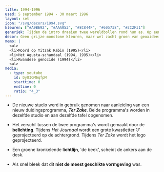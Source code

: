 ```yaml
---
title: 1994-1996
used: 5 september 1994 - 30 maart 1996
layout: set
icon: "/svg/decors/1994.svg"
kleuren: ["#A9BE92", "#AAA053", "#8C844F", "#605738", "#2C2F31"]
generiek: Tijden de intro draaien twee wereldbollen rond hun as. Op een blauwe achtergrond verschijnen als jaloeziën nieuwsbeelden. Op het einde verschijnt karakter per karakter 'JOURNAAL'.
decor: Geen grijze monotone kleuren, maar wel zacht groen van geoxideerd koper gecombineerd met de kleur van bleek leder.
memo: |
  <ul>
  <li>Moord op Yitzak Rabin (1995)</li>
  <li>Het Agusta-schandaal (1994, 1995)</li>
  <li>Rwandese genocide (1994)</li>
  <ul>
media:
  - type: youtube
    id: DyUIGM6qfpM
    starttime: 0
    endtime: 0
    ratio: "4_3"
---
```


* De nieuwe studio werd in gebruik genomen naar aanleiding van een nieuw duidingsprogramma, **<cite>Ter Zake</cite>**. Beide programma's worden in dezelfde studio en aan dezelfde tafel opgenomen.

* Het verschil tussen de twee programma's wordt gemaakt door de **belichting**. Tijdens <cite>Het Journaal</cite> wordt een grote kwastletter 'J' geprojecteerd op de achtergrond. Tijdens <cite>Ter Zake</cite> wordt het logo geprojecteerd.

* Een groene kronkelende **lichtlijn**, 'de beek', scheidt de ankers aan de desk.

* Als snel bleek dat dit **niet de meest geschikte vormgeving** was.
